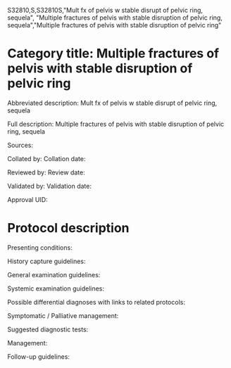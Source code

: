 S32810,S,S32810S,"Mult fx of pelvis w stable disrupt of pelvic ring, sequela", "Multiple fractures of pelvis with stable disruption of pelvic ring, sequela","Multiple fractures of pelvis with stable disruption of pelvic ring"
# Category title: Multiple fractures of pelvis with stable disruption of pelvic ring

Abbreviated description: Mult fx of pelvis w stable disrupt of pelvic ring, sequela

Full description: Multiple fractures of pelvis with stable disruption of pelvic ring, sequela

Sources:

Collated by:
Collation date:

Reviewed by:
Review date:

Validated by:
Validation date:

Approval UID:

# Protocol description

Presenting conditions:

History capture guidelines:

General examination guidelines:

Systemic examination guidelines:

Possible differential diagnoses with links to related protocols:

Symptomatic / Palliative management:

Suggested diagnostic tests:

Management:

Follow-up guidelines:
